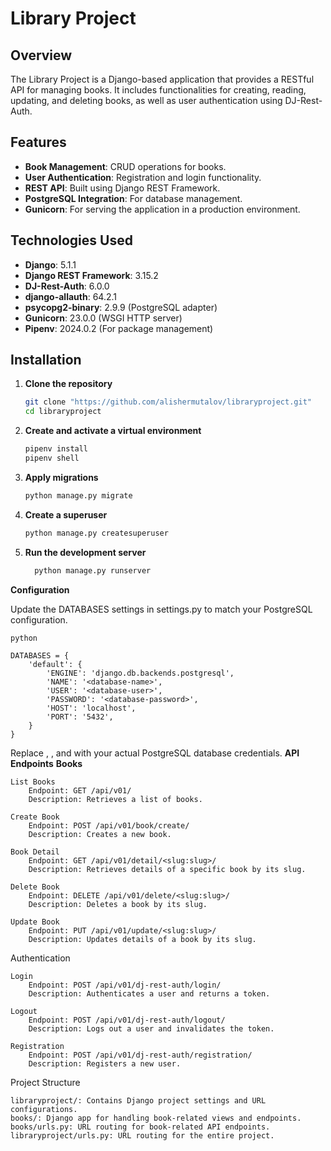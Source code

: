 # Library Project

## Overview

The Library Project is a Django-based application that provides a RESTful API for managing books. It includes functionalities for creating, reading, updating, and deleting books, as well as user authentication using DJ-Rest-Auth.

## Features

- **Book Management**: CRUD operations for books.
- **User Authentication**: Registration and login functionality.
- **REST API**: Built using Django REST Framework.
- **PostgreSQL Integration**: For database management.
- **Gunicorn**: For serving the application in a production environment.

## Technologies Used

- **Django**: 5.1.1
- **Django REST Framework**: 3.15.2
- **DJ-Rest-Auth**: 6.0.0
- **django-allauth**: 64.2.1
- **psycopg2-binary**: 2.9.9 (PostgreSQL adapter)
- **Gunicorn**: 23.0.0 (WSGI HTTP server)
- **Pipenv**: 2024.0.2 (For package management)

## Installation

1. **Clone the repository**

   ```bash
   git clone "https://github.com/alishermutalov/libraryproject.git"
   cd libraryproject

2. **Create and activate a virtual environment**

    ```bash
    pipenv install
    pipenv shell

3. **Apply migrations**

    ```bash
    python manage.py migrate

4. **Create a superuser**

    ```bash
    python manage.py createsuperuser

5. **Run the development server**

    ```bash
      python manage.py runserver

**Configuration**

Update the DATABASES settings in settings.py to match your PostgreSQL configuration.

    python
    
    DATABASES = {
        'default': {
            'ENGINE': 'django.db.backends.postgresql',
            'NAME': '<database-name>',
            'USER': '<database-user>',
            'PASSWORD': '<database-password>',
            'HOST': 'localhost',
            'PORT': '5432',
        }
    }

Replace <database-name>, <database-user>, and <database-password> with your actual PostgreSQL database credentials.
**API Endpoints**
**Books**

    List Books
        Endpoint: GET /api/v01/
        Description: Retrieves a list of books.

    Create Book
        Endpoint: POST /api/v01/book/create/
        Description: Creates a new book.

    Book Detail
        Endpoint: GET /api/v01/detail/<slug:slug>/
        Description: Retrieves details of a specific book by its slug.

    Delete Book
        Endpoint: DELETE /api/v01/delete/<slug:slug>/
        Description: Deletes a book by its slug.

    Update Book
        Endpoint: PUT /api/v01/update/<slug:slug>/
        Description: Updates details of a book by its slug.

Authentication

    Login
        Endpoint: POST /api/v01/dj-rest-auth/login/
        Description: Authenticates a user and returns a token.

    Logout
        Endpoint: POST /api/v01/dj-rest-auth/logout/
        Description: Logs out a user and invalidates the token.

    Registration
        Endpoint: POST /api/v01/dj-rest-auth/registration/
        Description: Registers a new user.

Project Structure

    libraryproject/: Contains Django project settings and URL configurations.
    books/: Django app for handling book-related views and endpoints.
    books/urls.py: URL routing for book-related API endpoints.
    libraryproject/urls.py: URL routing for the entire project.
